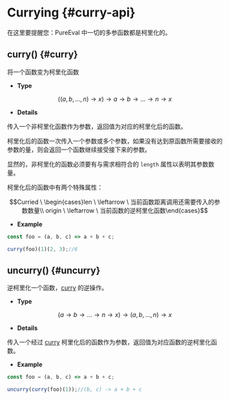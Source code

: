 # Currying {#curry-api}

在这里要提醒您：PureEval 中一切的多参函数都是柯里化的。

## curry() {#curry}

将一个函数变为柯里化函数

- **Type**

$$((a,b,...,n)\rightarrow x)\rightarrow a\rightarrow b\rightarrow ... \rightarrow n\rightarrow x$$

- **Details**

传入一个非柯里化函数作为参数，返回值为对应的柯里化后的函数。

柯里化后的函数一次传入一个参数或多个参数，如果没有达到原函数所需要接收的参数的量，则会返回一个函数继续接受接下来的参数。

显然的，非柯里化的函数必须要有与需求相符合的 `length` 属性以表明其参数数量。

柯里化后的函数中有两个特殊属性：

$$Curried \ \begin{cases}len \ \leftarrow \ 当前函数距离调用还需要传入的参数数量\\ origin \ \leftarrow \ 当前函数的逆柯里化函数\end{cases}$$

- **Example**

```js
const foo = (a, b, c) => a + b + c;

curry(foo)(1)(2, 3);//6
```

## uncurry() {#uncurry}

逆柯里化一个函数，[curry](#curry) 的逆操作。

- **Type**

$$(a\rightarrow b\rightarrow ... \rightarrow n\rightarrow x)\rightarrow (a,b,...,n)\rightarrow x$$

- **Details**

传入一个经过 [curry](#curry) 柯里化后的函数作为参数，返回值为对应函数的逆柯里化函数。

- **Example**

```js
const foo = (a, b, c) => a + b + c;

uncurry(curry(foo)(1));//(b, c) -> a + b + c
```
